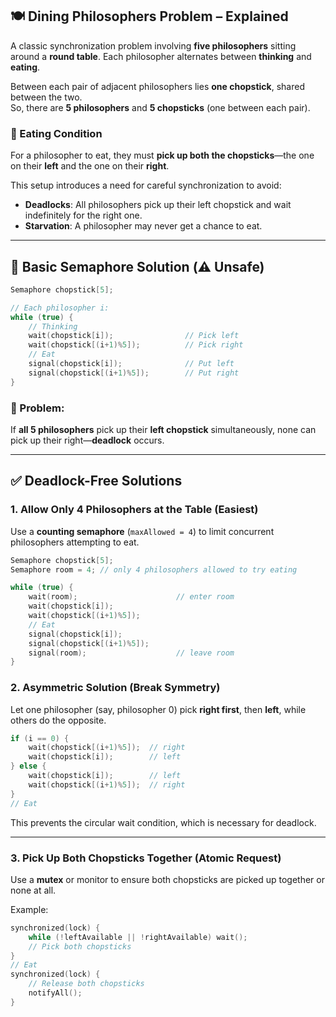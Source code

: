 ## 🍽️ Dining Philosophers Problem – Explained

A classic synchronization problem involving **five philosophers** sitting around a **round table**. Each philosopher alternates between **thinking** and **eating**.

Between each pair of adjacent philosophers lies **one chopstick**, shared between the two.  
So, there are **5 philosophers** and **5 chopsticks** (one between each pair).

### 🔄 Eating Condition

For a philosopher to eat, they must **pick up both the chopsticks**—the one on their **left** and the one on their **right**.

This setup introduces a need for careful synchronization to avoid:

- **Deadlocks**: All philosophers pick up their left chopstick and wait indefinitely for the right one.
- **Starvation**: A philosopher may never get a chance to eat.

---

## 🧩 Basic Semaphore Solution (⚠️ Unsafe)

```cpp
Semaphore chopstick[5];

// Each philosopher i:
while (true) {
    // Thinking
    wait(chopstick[i]);                // Pick left
    wait(chopstick[(i+1)%5]);          // Pick right
    // Eat
    signal(chopstick[i]);              // Put left
    signal(chopstick[(i+1)%5]);        // Put right
}
```

### 🚨 Problem:
If **all 5 philosophers** pick up their **left chopstick** simultaneously, none can pick up their right—**deadlock** occurs.

---

## ✅ Deadlock-Free Solutions

### 1. **Allow Only 4 Philosophers at the Table (Easiest)**
Use a **counting semaphore** (`maxAllowed = 4`) to limit concurrent philosophers attempting to eat.

```cpp
Semaphore chopstick[5];
Semaphore room = 4; // only 4 philosophers allowed to try eating

while (true) {
    wait(room);                      // enter room
    wait(chopstick[i]);
    wait(chopstick[(i+1)%5]);
    // Eat
    signal(chopstick[i]);
    signal(chopstick[(i+1)%5]);
    signal(room);                    // leave room
}
```

### 2. **Asymmetric Solution (Break Symmetry)**
Let one philosopher (say, philosopher 0) pick **right first**, then **left**, while others do the opposite.

```cpp
if (i == 0) {
    wait(chopstick[(i+1)%5]);  // right
    wait(chopstick[i]);        // left
} else {
    wait(chopstick[i]);        // left
    wait(chopstick[(i+1)%5]);  // right
}
// Eat
```

This prevents the circular wait condition, which is necessary for deadlock.

---

### 3. **Pick Up Both Chopsticks Together (Atomic Request)**
Use a **mutex** or monitor to ensure both chopsticks are picked up together or none at all.

Example:
```cpp
synchronized(lock) {
    while (!leftAvailable || !rightAvailable) wait();
    // Pick both chopsticks
}
// Eat
synchronized(lock) {
    // Release both chopsticks
    notifyAll();
}
```
